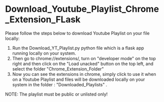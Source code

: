 # Download_Youtube_Playlist_Chrome_Extension_FLask

Please follow the steps below to download Youtube Playlist on your file locally:

1) Run the Download_YT_Playlist.py python file which is a flask app running locally on your system.
2) Then go to chrome://extensions/, turn on "developer mode" on the top right and then click on the "Load unacked" button on the top left, and select the folder "Chrome_Extension_Folder"
3) Now you can see the extensions in chrome, simply click to use it when on a Youtube Playlist and files will be downloaded locally on your system in the folder : "Downloaded_Playlists" .

NOTE: The playlist must be public or unlisted only!
